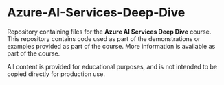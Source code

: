 # Azure-AI-Services-Deep-Dive

Repository containing files for the __Azure AI Services Deep Dive__ course. This repository contains code used as part of the demonstrations or examples provided as part of the course. More information is available as part of the course.

All content is provided for educational purposes, and is not intended to be copied directly for production use.
